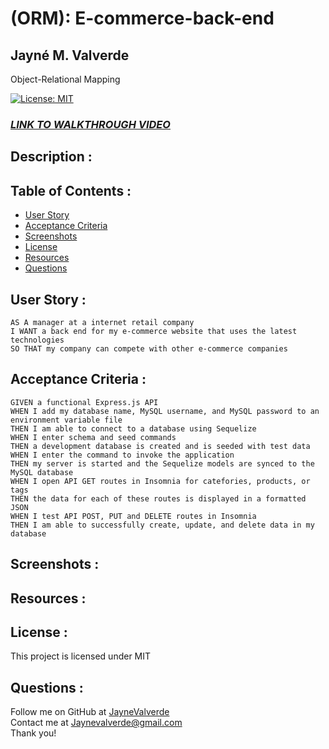 # (ORM): E-commerce-back-end
## Jayné M. Valverde <br>
Object-Relational Mapping 

[![License: MIT](https://img.shields.io/badge/License-MIT-yellow.svg)](https://opensource.org/licenses/MIT)

### **_[LINK TO WALKTHROUGH VIDEO](https://www.youtube.com/watch?v=hUyMRiJQq0Y)_**

## Description : 


## Table of Contents : 
* [User Story](#user-story)
* [Acceptance Criteria](#acceptance-criteria)
* [Screenshots](#screenshots)
* [License](#license)
* [Resources](#resources)
* [Questions](#questions)

## User Story : 
``` 
AS A manager at a internet retail company 
I WANT a back end for my e-commerce website that uses the latest technologies
SO THAT my company can compete with other e-commerce companies 
```

## Acceptance Criteria : 
``` 
GIVEN a functional Express.js API
WHEN I add my database name, MySQL username, and MySQL password to an environment variable file 
THEN I am able to connect to a database using Sequelize 
WHEN I enter schema and seed commands 
THEN a development database is created and is seeded with test data 
WHEN I enter the command to invoke the application 
THEN my server is started and the Sequelize models are synced to the MySQL database 
WHEN I open API GET routes in Insomnia for catefories, products, or tags 
THEN the data for each of these routes is displayed in a formatted JSON 
WHEN I test API POST, PUT and DELETE routes in Insomnia 
THEN I am able to successfully create, update, and delete data in my database
```

## Screenshots : 


## Resources : 


## License : 
This project is licensed under MIT

## Questions : 
Follow me on GitHub at [JayneValverde](https://github.com/JayneValverde) <br>
Contact me at Jaynevalverde@gmail.com <br>
Thank you!